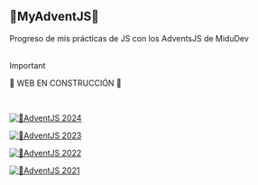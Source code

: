 <h2> 🎄MyAdventJS🎄 </h2> 
Progreso de mis prácticas de JS con los AdventsJS de MiduDev
<br>

<br>

> [!IMPORTANT]
> 🚧 WEB EN CONSTRUCCIÓN 🚧

<br>

[![🎄AdventJS 2024](https://img.shields.io/badge/%20🎄AdventJS-2024-success?style=plastic)](https://adventjs.dev/)

[![🎄AdventJS 2023](https://img.shields.io/badge/%20🎄AdventJS-2023-success?style=plastic)](https://2023.adventjs.dev/)

[![🎄AdventJS 2022](https://img.shields.io/badge/%20🎄AdventJS-2022-success?style=plastic)](https://2022.adventjs.dev/)

[![🎄AdventJS 2021](https://img.shields.io/badge/%20🎄AdventJS-2021-success?style=plastic)](https://2021.adventjs.dev/)
